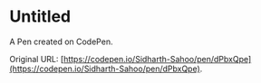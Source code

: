# Untitled

A Pen created on CodePen.

Original URL: [https://codepen.io/Sidharth-Sahoo/pen/dPbxQpe](https://codepen.io/Sidharth-Sahoo/pen/dPbxQpe).


